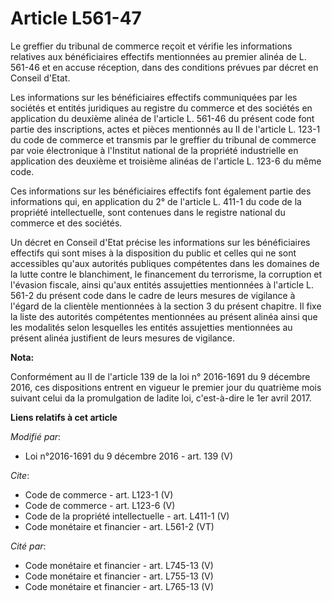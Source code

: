 # Article L561-47

Le greffier du tribunal de commerce reçoit et vérifie les informations relatives aux bénéficiaires effectifs mentionnées au
premier alinéa de L. 561-46 et en accuse réception, dans des conditions prévues par décret en Conseil d'Etat. 

Les informations sur les bénéficiaires effectifs communiquées par les sociétés et entités juridiques au registre du commerce
et des sociétés en application du deuxième alinéa de l'article L. 561-46 du présent code font partie des inscriptions, actes
et pièces mentionnés au II de l'article L. 123-1 du code de commerce et transmis par le greffier du tribunal de commerce par
voie électronique à l'Institut national de la propriété industrielle en application des deuxième et troisième alinéas de
l'article L. 123-6 du même code. 

Ces informations sur les bénéficiaires effectifs font également partie des informations qui, en application du 2° de
l'article L. 411-1 du code de la propriété intellectuelle, sont contenues dans le registre national du commerce et des
sociétés. 

Un décret en Conseil d'Etat précise les informations sur les bénéficiaires effectifs qui sont mises à la disposition du
public et celles qui ne sont accessibles qu'aux autorités publiques compétentes dans les domaines de la lutte contre le
blanchiment, le financement du terrorisme, la corruption et l'évasion fiscale, ainsi qu'aux entités assujetties mentionnées à
l'article L. 561-2 du présent code dans le cadre de leurs mesures de vigilance à l'égard de la clientèle mentionnées à la
section 3 du présent chapitre. Il fixe la liste des autorités compétentes mentionnées au présent alinéa ainsi que les
modalités selon lesquelles les entités assujetties mentionnées au présent alinéa justifient de leurs mesures de vigilance.

**Nota:**

Conformément au II de l'article 139 de la loi n° 2016-1691 du 9 décembre 2016, ces dispositions entrent en vigueur le premier
jour du quatrième mois suivant celui da la promulgation de ladite loi, c'est-à-dire le 1er avril 2017.

**Liens relatifs à cet article**

_Modifié par_:

  - Loi n°2016-1691 du 9 décembre 2016 - art. 139 (V)

_Cite_:

  - Code de commerce - art. L123-1 (V)
  - Code de commerce - art. L123-6 (V)
  - Code de la propriété intellectuelle - art. L411-1 (V)
  - Code monétaire et financier - art. L561-2 (VT)

_Cité par_:

  - Code monétaire et financier - art. L745-13 (V)
  - Code monétaire et financier - art. L755-13 (V)
  - Code monétaire et financier - art. L765-13 (V)
